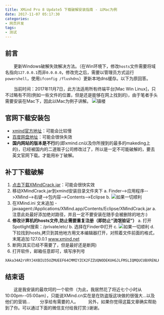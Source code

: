 ```yaml
---
title: XMind Pro 8 Update5 下载破解安装指南 - 以Mac为例
date: 2017-11-07 05:17:30
categories:
- 网页开发
tags:
- 测试
---
```

## 前言
&emsp;&emsp;更新Windows破解失效解决方法。（在Win环境下，修改`hosts`文件需要将域名指向`127.0.0.1`而非`0.0.0.0`，修改完之后，需要以管理员方式运行`powershell`，使用`ifconfig /flushdns`）更新本地dns缓存。以下为原回答。

&emsp;&emsp;当前时间：2017年11月7日，此方法适用所有终端平台[Mac Win Linux]，只不过略有不同(例如一些文件的位置，但是还是能够在网上找到的)，由于笔者手头需要安装在Mac下，因此以Mac为例子讲解。
![镇楼](http://ovnuv29fq.bkt.clouddn.com/%E5%B1%8F%E5%B9%95%E5%BF%AB%E7%85%A7%202017-11-07%2003.48.30.png)

<!-- moew -->
## 官网下载安装包

- [xmind官方地址](http://www.xmind.net/)：可能会比较慢
- [百度网盘地址](http://pan.baidu.com/s/1bzjqJs)：可能会很快失效
- <strong>国内网站的版本是不行</strong>的(即xmind.cn以及你所搜到的最多的makeding上的)，已经被国内的二道贩子公司修改过了，所以是一定不可能破解的，要去英文官网下载。才能用补丁破解。

## 补丁下载破解

1. [点击下载XMindCrack.jar](http://pan.baidu.com/s/1jIcO2mq)：可能会很快实效
2. 移动XMindCrack.jar到xmind安装目录文件夹下
  a.  Finder-->应用程序-->XMind-->右键-->包内容-->Contents-->Eclipse
  b.  ![如果一切顺利](http://ovnuv29fq.bkt.clouddn.com/%E5%B1%8F%E5%B9%95%E5%BF%AB%E7%85%A7%202017-11-07%2004.25.05.png)
3. 在XMind.ini 文末追加 -javaagent:/Applications/XMind.app/Contents/Eclipse/XMindCrack.jar
  a. 注意此处最好添加绝对路径，并且一定不要安装在随手会被删除的地方:)<strong>
4. 修改计算机的hosts文件,防止需要重复注册（即防止“流氓验证”）</strong>
  a. 打开Spotlight搜索：/private/etc/
  b. 选择在Finder中打开
  c. ![如果一切顺利](http://ovnuv29fq.bkt.clouddn.com/%E5%B1%8F%E5%B9%95%E5%BF%AB%E7%85%A7%202017-11-07%2004.19.15.png)
  d. 下拉找到hosts,拷贝到其他地方用文本编辑器打开，对照着文件前面的格式，末尾追加:127.0.0.1         www.xmind.net
5. 断网(其实已经不需要了，但是最好还是断网)
6. 打开软件，邮箱任意即可，填写序列号
```
XAka34A2rVRYJ4XBIU35UZMUEEF64CMMIYZCK2FZZUQNODEKUHGJLFMSLIQMQUCUBXRENLK6NZL37JXP4PZXQFILMQ2RG5R7G4QNDO3PSOEUBOCDRYSSXZGRARV6MGA33TN2AMUBHEL4FXMWYTTJDEINJXUAV4BAYKBDCZQWVF3LWYXSDCXY546U3NBGOI3ZPAP2SO3CSQFNB7VVIY123456789012345
```
## 结束语
&emsp;&emsp;这是我安装的最坎坷的一个软件（为此，我居然花了将近七个小时从10:00pm--05:00am），只能说XMind.cn实在是在防盗版这块做的很强大...以及他们的营销...
&emsp;&emsp;分享给有需要的人。
&emsp;&emsp;另外，如果你觉得这篇文章确实帮助到了你。可以通过下面的微信支付给我打赏:)谢谢。